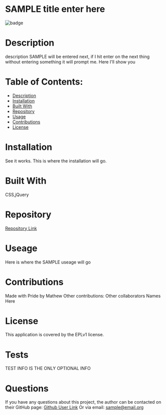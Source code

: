 
# SAMPLE title enter here
![badge](https://img.shields.io/badge/License-EPLv1-blue.svg)

# Description
description SAMPLE will be entered next, if I hit enter on the next thing without entering something it will prompt me. Here I'll show you
  
# Table of Contents:
* [Description](#description)
* [Installation](#installation)
* [Built With](#built-with)
* [Repository](#repository)
* [Usage](#usage)
* [Contributions](#contributions)
* [License](#license)

# Installation
See it works. This is where the installation will go.

# Built With
CSS,jQuery

# Repository
[Repository Link](https://github.com/Mbogaert/readme-generator)

# Useage
Here is where the SAMPLE useage will go

# Contributions
Made with Pride by Mathew
Other contributions:
Other collaborators Names Here

# License
This application is covered by the EPLv1 license. 

# Tests
TEST INFO IS THE ONLY OPTIONAL INFO

# Questions
If you have any questions about this project, the author can be contacted on their GitHub page: [Github User Link](https://github.com/Mbogaert)
Or via email: sample@email.org
  

